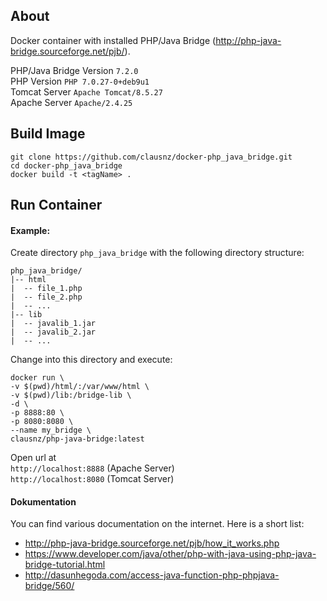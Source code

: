 ## About

Docker container with installed PHP/Java Bridge (http://php-java-bridge.sourceforge.net/pjb/).

PHP/Java Bridge Version `7.2.0`  
PHP Version `PHP 7.0.27-0+deb9u1`  
Tomcat Server `Apache Tomcat/8.5.27`   
Apache Server  `Apache/2.4.25`  

## Build Image

    git clone https://github.com/clausnz/docker-php_java_bridge.git
    cd docker-php_java_bridge
    docker build -t <tagName> .

## Run Container

#### Example:

Create directory `php_java_bridge` with the following directory structure:  

    php_java_bridge/
    |-- html
    |  -- file_1.php
    |  -- file_2.php
    |  -- ...
    |-- lib
    |  -- javalib_1.jar
    |  -- javalib_2.jar
    |  -- ...

Change into this directory and execute:

    docker run \
    -v $(pwd)/html/:/var/www/html \
    -v $(pwd)/lib:/bridge-lib \
    -d \
    -p 8888:80 \
    -p 8080:8080 \
    --name my_bridge \
    clausnz/php-java-bridge:latest

Open url at   
`http://localhost:8888` (Apache Server)  
`http://localhost:8080` (Tomcat Server)   

#### Dokumentation

You can find various documentation on the internet. Here is a short list:

* http://php-java-bridge.sourceforge.net/pjb/how_it_works.php
* https://www.developer.com/java/other/php-with-java-using-php-java-bridge-tutorial.html
* http://dasunhegoda.com/access-java-function-php-phpjava-bridge/560/